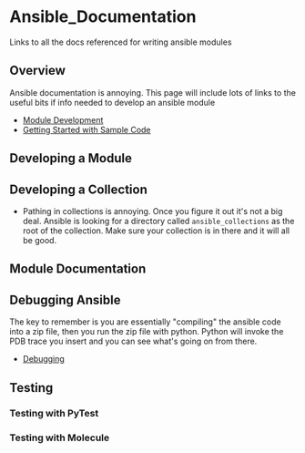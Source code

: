 # Ansible_Documentation
Links to all the docs referenced for writing ansible modules

## Overview
Ansible documentation is annoying.  This page will include lots of links to the useful bits if info needed to develop an ansible module

- [Module Development](https://docs.ansible.com/ansible/latest/dev_guide/developing_modules_general.html)
- [Getting Started with Sample Code](https://docs.ansible.com/ansible/latest/dev_guide/developing_modules_general.html)

## Developing a Module

## Developing a Collection
- Pathing in collections is annoying.  Once you figure it out it's not a big deal.  Ansible is looking for a directory called `ansible_collections` as the root of the collection.  Make sure your collection is in there and it will all be good.

## Module Documentation


## Debugging Ansible
The key to remember is you are essentially "compiling" the ansible code into a zip file, then you run the zip file with python.  Python will invoke the PDB trace you insert and you can see what's going on from there.
- [Debugging](https://docs.ansible.com/ansible/latest/dev_guide/debugging.html)



[]()
[]()


## Testing

### Testing with PyTest


### Testing with Molecule


